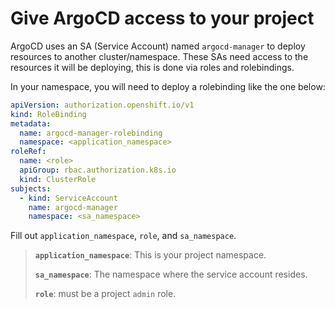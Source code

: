 # Give ArgoCD access to your project

ArgoCD uses an SA (Service Account) named `argocd-manager` to deploy resources to another cluster/namespace. These SAs need access to the resources it will be deploying, this is done via roles and rolebindings.

In your namespace, you will need to deploy a rolebinding like the one below:

```yaml
apiVersion: authorization.openshift.io/v1
kind: RoleBinding
metadata:
  name: argocd-manager-rolebinding
  namespace: <application_namespace>
roleRef:
  name: <role>
  apiGroup: rbac.authorization.k8s.io
  kind: ClusterRole
subjects:
  - kind: ServiceAccount
    name: argocd-manager
    namespace: <sa_namespace>
```

Fill out `application_namespace`, `role`, and `sa_namespace`.

> **`application_namespace`**: This is your project namespace.
>
> **`sa_namespace`**: The namespace where the service account resides.
>
> **`role`**: must be a project `admin` role.
